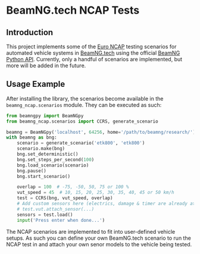 # BeamNG.tech NCAP Tests

## Introduction

This project implements some of the [Euro NCAP][1] testing scenarios for
automated vehicle systems in [BeamNG.tech][2] using the official
[BeamNG Python API][3]. Currently, only a handful of scenarios are implemented,
but more will be added in the future.

[1]: https://www.euroncap.com/en
[2]: https://beamng.tech/
[3]: https://github.com/BeamNG/BeamNGpy

## Usage Example

After installing the library, the scenarios become available in
the `beamng_ncap.scenarios` module. They can be executed as such:

```python
from beamngpy import BeamNGpy
from beamng_ncap.scenarios import CCRS, generate_scenario

beamng = BeamNGpy('localhost', 64256, home='/path/to/beamng/research/')
with beamng as bng:
    scenario = generate_scenario('etk800', 'etk800')
    scenario.make(bng)
    bng.set_deterministic()
    bng.set_steps_per_second(100)
    bng.load_scenario(scenario)
    bng.pause()
    bng.start_scenario()

    overlap = 100  # -75, -50, 50, 75 or 100 %
    vut_speed = 45  # 10, 15, 20, 25, 30, 35, 40, 45 or 50 km/h
    test = CCRS(bng, vut_speed, overlap)
    # Add custom sensors here (electrics, damage & timer are already attached)
    # test.vut.attach_sensor(...)
    sensors = test.load()
    input('Press enter when done...')
```

The NCAP scenarios are implemented to fit into user-defined vehicle setups. As
such you can define your own BeamNG.tech scenario to run the NCAP test in and
attach your own senor models to the vehicle being tested.
